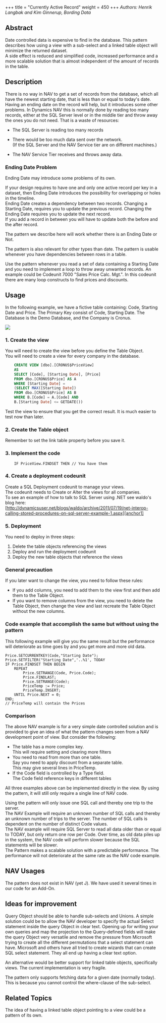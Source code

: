 +++
title = "Currently Active Record"
weight = 450
+++
_Authors: Henrik Langbak and Kim Ginnerup, Bording Data_

## Abstract

Date controlled data is expensive to find in the database. This pattern describes how using a view with a sub-select and a linked table object will minimize the returned dataset.  
A side effect is reduced and simplified code, increased performance and a more scalable solution that is almost independent of the amount of records in the table.

## Description

There is no way in NAV to get a set of records from the database, which all have the newest starting date, that is less than or equal to today's date. Having an ending date on the record will help, but it introduces some other problems. In Dynamics NAV this is normally done by reading too many records, either at the SQL Server level or in the middle tier and throw away the ones you do not need. That is a waste of resources:

* The SQL Server is reading too many records

* There would be too much data sent over the network.  
(If the SQL Server and the NAV Service tier are on different machines.)

* The NAV Service Tier receives and throws away data.

### Ending Date Problem

Ending Date may introduce some problems of its own.

If your design requires to have one and only one active record per key in a dataset, then Ending Date introduces the possibility for overlapping or holes in the timeline.  
Ending Date creates a dependency between two records. Changing a Starting Date, requires you to update the previous record. Changing the Ending Date requires you to update the next record.  
If you add a record in between you will have to update both the before and the after record.

The pattern we describe here will work whether there is an Ending Date or Not.

The pattern is also relevant for other types than date. The pattern is usable whenever you have dependencies between rows in a table. 

Use the pattern whenever you read a set of data containing a Starting Date and you need to implement a loop to throw away unwanted records. An example could be Codeunit 7000 "Sales Price Calc. Mgt.". In this codeunit there are many loop constructs to find prices and discounts.

## Usage

In the following example, we have a fictive table containing: Code, Starting Date and Price. The Primary Key consist of Code, Starting Date. The Database is the Demo Database, and the Company is Cronus.  

[![ ][image0]][anchor0]  


### 1. Create the view

You will need to create the view before you define the Table Object.  
You will need to create a view for every company in the database. 
```sql
    CREATE VIEW [dbo].[CRONUS$PriceView]  
    AS  
    SELECT [Code], [Starting Date], [Price]  
    FROM dbo.[CRONUS$Price] AS A  
    WHERE [Starting Date] =  
    (SELECT MAX([Starting Date])  
    FROM dbo.[CRONUS$Price] AS B  
    WHERE B.[Code] = A.[Code] AND  
    B.[Starting Date] <= GETDATE())
```

Test the view to ensure that you get the correct result. It is much easier to test now than later.

### 2. Create the Table object

Remember to set the link table property before you save it.

### 3. Implement the code

```al
    IF PriceView.FINDSET THEN // You have them
```

### 4. Create a deployment codeunit

Create a SQL Deployment codeunit to manage your views.  
The codeunit needs to Create or Alter the views for all companies.  
To see an example of how to talk to SQL Server using .NET see waldo's blog here:  
[http://dynamicsuser.net/blogs/waldo/archive/2011/07/19/net-interop-calling-stored-procedures-on-sql-server-example-1.aspx][anchor1]  

### 5. Deployment

You need to deploy in three steps:

1. Delete the table objects referencing the views 
2. Deploy and run the deployment codeunit
3. Deploy the new table objects that reference the views 

### General precaution

If you later want to change the view, you need to follow these rules:

* If you add columns, you need to add them to the view first and then add them to the Table Object.
* If you want to remove columns from the view, you need to delete the Table Object, then change the view and last recreate the Table Object without the new columns.

### Code example that accomplish the same but without using the pattern

This following example will give you the same result but the performance will deteriorate as time goes by and you get more and more old data.
```al
Price.SETCURRENTKEY(Code,"Starting Date"); 
Price.SETFILTER("Starting Date",'..%1', TODAY  
IF Price.FINDSET THEN BEGIN  
    REPEAT
        Price.SETRANGE(Code, Price.Code);
        Price.FINDLAST;
        Price.SETRANGE(Code);
        PriceTemp := Price;
        PriceTemp.INSERT;
    UNTIL Price.NEXT = 0;
END;   
// PriceTemp will contain the Prices
```

### Comparison

The above NAV example is for a very simple date controlled solution and is provided to give an idea of what the pattern changes seen from a NAV development point of view. But consider the following:

* The table has a more complex key.  
This will require setting and clearing more filters
* You need to read from more than one table.  
Say you need to apply discount from a separate table.  
This may give several lines in PriceTemp. 
* If the Code field is controlled by a Type field.  
The Code field reference keys in different tables

All three examples above can be implemented directly in the view. By using the pattern, it will still only require a single line of NAV code.

Using the pattern will only issue one SQL call and thereby one trip to the server.  
The NAV Example will require an unknown number of SQL calls and thereby an unknown number of trips to the server. The number of SQL calls is dependent on the number of distinct Code values.  
The NAV example will require SQL Server to read all data older than or equal to TODAY, but only return one row per Code. Over time, as old data piles up in the system, the NAV code will perform slower because the SQL statements will be slower.  
The Pattern makes a scalable solution with a predictable performance. The performance will not deteriorate at the same rate as the NAV code example.

## NAV Usages 

The pattern does not exist in NAV (yet J). We have used it several times in our code for an Add-On.

## Ideas for improvement

  
Query Object should be able to handle sub-selects and Unions. A simple solution could be to allow the NAV developer to specify the actual Select statement inside the query Object in clear text. Opening up for writing your own queries and map the projection to the Query-defined fields will make the query Object very versatile and remove the pressure from Microsoft trying to create all the different permutations that a select statement can have. Microsoft and others have all tried to create wizards that can create SQL select statement. They all end up having a clear text option.

An alternative would be better support for linked table objects, specifically views. The current implementation is very fragile. 

The pattern only supports fetching data for a given date (normally today). This is because you cannot control the where-clause of the sub-select. 

## Related Topics

The idea of having a linked table object pointing to a view could be a pattern of its own.



[anchor0]: 6545.Table.png
[anchor1]: http://dynamicsuser.net/blogs/waldo/archive/2011/07/19/net-interop-calling-stored-procedures-on-sql-server-example-1.aspx


[image0]: 6545.Table.png
